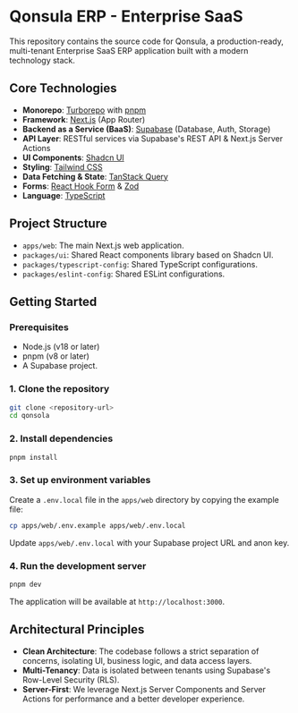 # Qonsula ERP - Enterprise SaaS

This repository contains the source code for Qonsula, a production-ready, multi-tenant Enterprise SaaS ERP application built with a modern technology stack.

## Core Technologies

- **Monorepo**: [Turborepo](https://turbo.build/repo) with [pnpm](https://pnpm.io/)
- **Framework**: [Next.js](https://nextjs.org/) (App Router)
- **Backend as a Service (BaaS)**: [Supabase](https://supabase.com/) (Database, Auth, Storage)
- **API Layer**: RESTful services via Supabase's REST API & Next.js Server Actions
- **UI Components**: [Shadcn UI](https://ui.shadcn.com/)
- **Styling**: [Tailwind CSS](https://tailwindcss.com/)
- **Data Fetching & State**: [TanStack Query](https://tanstack.com/query/latest)
- **Forms**: [React Hook Form](https://react-hook-form.com/) & [Zod](https://zod.dev/)
- **Language**: [TypeScript](https://www.typescriptlang.org/)

## Project Structure

- `apps/web`: The main Next.js web application.
- `packages/ui`: Shared React components library based on Shadcn UI.
- `packages/typescript-config`: Shared TypeScript configurations.
- `packages/eslint-config`: Shared ESLint configurations.

## Getting Started

### Prerequisites

- Node.js (v18 or later)
- pnpm (v8 or later)
- A Supabase project.

### 1. Clone the repository

```sh
git clone <repository-url>
cd qonsola
```

### 2. Install dependencies

```sh
pnpm install
```

### 3. Set up environment variables

Create a `.env.local` file in the `apps/web` directory by copying the example file:

```sh
cp apps/web/.env.example apps/web/.env.local
```

Update `apps/web/.env.local` with your Supabase project URL and anon key.

### 4. Run the development server

```sh
pnpm dev
```

The application will be available at `http://localhost:3000`.

## Architectural Principles

- **Clean Architecture**: The codebase follows a strict separation of concerns, isolating UI, business logic, and data access layers.
- **Multi-Tenancy**: Data is isolated between tenants using Supabase's Row-Level Security (RLS).
- **Server-First**: We leverage Next.js Server Components and Server Actions for performance and a better developer experience.
